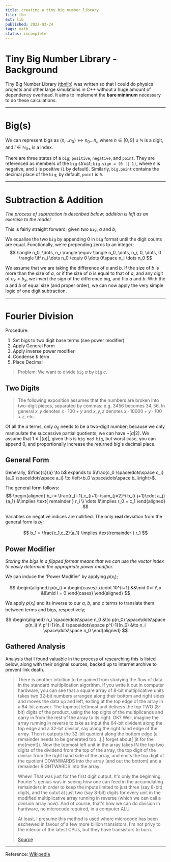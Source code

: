 ```yaml
---
title: creating a tiny big number library
file: tbn
ext: lib
published: 2022-03-24
tags: math
status: incomplete
---
```


# Tiny Big Number Library - Background
Tiny Big Number Library \([tbnlib](https://github.com/u20n/tbnlib)\) was written so that I could do physics projects and other large simulations in C++ without a huge amount of dependency overhead. It aims to implement the **bare minimum** necessary to do these calculations.

---
# Big(s)

We can represent bigs as $\langle n_i \dots n_0\rangle \leftrightarrow n_0 \dots n_i$, where $n \in [0, 9]\cup\mathbb{N}$ is a digit, and $i \in \mathbb{N}_{0\leq}$ is a index. 

There are three states of a `big`; `positive`, `negative`, and `point`. They are referenced as members of the `big` struct; `big.sign = (0 || 1)`, where `0` is negative, and `1` is positive (`1` by default). Similarly, `big.point` contains the decimal place of the `big`; by default, `point` is `0`.


---

# Subtraction & Addition

*The process of subtraction is described below; addition is left as an exercise to the reader*

This is fairly straight forward; given two `big`, $a$ and $b$;

We equalise the two `big` by appending $0$ in `big` format until the digit counts are equal. Functionally, we're prepending zeros to an integer; 
$$
\langle n_0, \dots, n_i \rangle \equiv \langle n_0, \dots, n_i, 0, \dots, 0 \rangle \iff n_i \dots n_0 \equiv 0 \dots 0\space n_i \dots n_0
$$

We assume that we are taking the difference of $a$ and $b$. If the size of $b$ is more than the size of $a$, or if the size of $b$ is equal to that of $a$, and any digit of $a_x < b_x$, we invert the sign of the difference big, and flip $a$ and $b$. With the $a$ and $b$ of equal size (and proper order), we can now apply the very simple logic of one digit subtraction.

---

# Fourier Division

Procedure:
1. Set bigs to two digit base terms (see power modifier)
2. Apply General Form
3. Apply inverse power modifier
4. Condense $b$ term
5. Place Decimal

> Problem: We want to divide `big` $a$ by `big` $c$.

## Two Digits
> The following exposition assumes that the numbers are broken into two-digit pieces, separated by commas: e.g. $3456$ becomes $34,56$. In general $x,y$ denotes $x\cdot100 + y$ and $x,y,z$ denotes $x\cdot10000 + y\cdot100 + z$, etc. 

Of all the $a$ terms, only $a_0$ needs to be a two-digit number; because we only manipulate the successive partial quotients, we can have $\lnot \left[a | 2\right]$. We assume that $1 \leq |\left<a\right>|$, given this is `big mod big`, but worst case, you can append $0$, and proportionally increase the returned big's decimal place.

## General Form

Generally, $\frac{c}{a} \to b$ expands to $\frac{c_0 \space\dots\space c_i}{a_0 \space\dots\space a_i} \to \left<b_0 \space\dots\space b_i\right>$.

The general form follows:
$$
\begin{aligned}
b_i = \frac{r_{i-1},c_{i+1}-\sum_{j=2}^i b_{i-j+1}\cdot a_j}{a_1}
&\implies \text{ remainder } r_i \\
\dots &\implies r_0 = c_1
\end{aligned}
$$

Variables on negative indices are nullified. The only **real** deviation from the general form is $b_1$;

$$
b_1 = \frac{c_1,c_2}{a_1} \implies \text{remainder } r_1
$$

## Power Modifier

*Storing the bigs in a flipped format means that we can use the vector index to easily determine the appropriate power modifier.*

We can induce the 'Power Modifier' by applying $p(x_i)$; 

$$
\begin{aligned}
p(x_i) = \begin{cases}
x\cdot 10^{i+1} &&\mid 0<i \\
x &&\mid i = 0
\end{cases}
\end{aligned}
$$

We apply $p(x_i)$ and its inverse to our $a$, $b$, and $c$ terms to translate them between terms and bigs, respectively;

$$
\begin{aligned}
n_i \space\dots\space n_0 &\to p(n_0) \space\dots\space p(n_i) \\
p^{-1}(n_i) \space\dots\space p^{-1}(n_0) &\to n_i \space\dots\space n_0
\end{aligned}
$$

## Gathered Analysis
Analysis that I found valuable in the process of researching this is listed below, along with their original sources, backed up to internet archive to prevent link death.
> There is another intuition to be gained from studying the flow of data in the standard multiplication algorithm. If you write it out in computer hardware, you can see that a square array of 8-bit multiplicative units takes two 32-bit numbers arranged along their bottom and right sides and moves the data up and left, exiting at the top edge of the array in a 64-bit answer. The topmost leftmost unit delivers the top TWO (8-bit) digits of the product, using the top digits of the multiplicands and carry in from the rest of the array to its right. OK? Well, imagine the array running in reverse to take as input the 64-bit divident along the top edge and a 32-bit divisor, say along the right hand edge of the array. Then it outputs the 32-bit quotient along the bottom edge (a remainder needs to be generated too ..\[.\] forget about\[ \]it for the mo\[ment\]). Now the topmost left unit in the array takes IN the top two digits of the dividend from the top of the array, the top digit of the divisor from the right hand side of the array, and emits the top digit of the quotient DOWNWARDS into the array (and out the bottom) and a remainder RIGHTWARDS into the array.
> 
> Whew! That was just for the first digit output. It's only the beginning. Fourier's genius was in seeing how one can feed in the accumulating remainders in order to keep the inputs limited to just three (say 8-bit) digits, and the outut at just two (say 8-bit) digits for every unit in the modified multiplicative array running in reverse (which we can call a division array now).
> And of course, that's how we can do division in hardware, no microcode required, in a computer ALU.
> 
> At least, I presume this method is used where microcode has been eschewed in favour of a few more billion transistors. I'm not privy to the interior of the latest CPUs, but they have transistors to burn.
> 
> [Source](https://web.archive.org/web/20221201161030/https://stackoverflow.com/questions/1447484/what-is-the-logic-behind-fourier-division-algorithm/3845144)

---

Reference:
[Wikipedia](https://web.archive.org/web/20221201161732/https://en.wikipedia.org/wiki/Fourier_division)